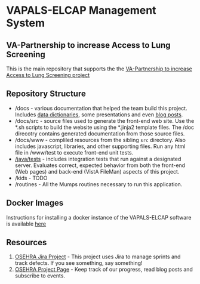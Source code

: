 # VAPALS-ELCAP Management System

VA-Partnership to increase Access to Lung Screening
---------------------------------------------------

This is the main repository that supports the the [VA-Partnership to increase Access to Lung Screening project](http://va-pals.org/)

Repository Structure
-

* /docs - various documentation that helped the team build this project. Includes [data dictionaries](/docs/dd), some presentations and even [blog posts](/docs/blogposts).
* /docs/src - source files used to generate the front-end web site. Use the *.sh scripts to build the website using the *.jinja2 template files. The /doc direcotry contains generated documentation from those source files. 
* /docs/www - compliled resources from the sibling `src` directory. Also includes javascript, libraries, and other supporting files. Run any html file in /www/test to execute front-end unit tests.
* [/java/tests](java/tests/README.md) - includes integration tests that run against a designated server. Evaluates correct, expected behavior from both the front-end (Web pages) and back-end (VistA FileMan) aspects of this project.
* /kids - TODO
* /routines - All the Mumps routines necessary to run this application.

Docker Images
-

Instructions for installing a docker instance of the VAPALS-ELCAP software is available [here](https://hub.docker.com/r/osehra/va-pals/) 

Resources
-


1. [OSEHRA Jira Project](https://issues.osehra.org/secure/RapidBoard.jspa?projectKey=VAP) - This project uses Jira to manage sprints and track defects. If you see something, say something!
1. [OSEHRA Project Page](https://www.osehra.org/groups/va-pals-open-source-project-group) - Keep track of our progress, read blog posts and subscribe to events.

